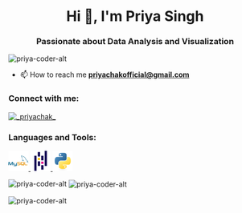 <h1 align="center">Hi 👋, I'm Priya Singh</h1>
<h3 align="center">Passionate about Data Analysis and Visualization</h3>


<p align="centre"> <img src="https://upmetrics.com/hs-fs/hubfs/Data%20analysis.gif?width=300&height=300&name=Data%20analysis.gif" alt="priya-coder-alt" /> </p>

- 📫 How to reach me **priyachakofficial@gmail.com**

<h3 align="left">Connect with me:</h3>
<p align="left">
<a href="https://instagram.com/_priyachak_" target="blank"><img align="center" src="https://raw.githubusercontent.com/rahuldkjain/github-profile-readme-generator/master/src/images/icons/Social/instagram.svg" alt="_priyachak_" height="30" width="40" /></a>
</p>

<h3 align="left">Languages and Tools:</h3>
<p align="left"> <a href="https://www.mysql.com/" target="_blank" rel="noreferrer"> <img src="https://raw.githubusercontent.com/devicons/devicon/master/icons/mysql/mysql-original-wordmark.svg" alt="mysql" width="40" height="40"/> </a> <a href="https://pandas.pydata.org/" target="_blank" rel="noreferrer"> <img src="https://raw.githubusercontent.com/devicons/devicon/2ae2a900d2f041da66e950e4d48052658d850630/icons/pandas/pandas-original.svg" alt="pandas" width="40" height="40"/> </a> <a href="https://www.python.org" target="_blank" rel="noreferrer"> <img src="https://raw.githubusercontent.com/devicons/devicon/master/icons/python/python-original.svg" alt="python" width="40" height="40"/> </a> </p>

<p><img align="left" src="https://github-readme-stats.vercel.app/api/top-langs?username=priya-coder-alt&show_icons=true&locale=en&layout=compact" alt="priya-coder-alt" /></p>

<p>&nbsp;<img align="center" src="https://github-readme-stats.vercel.app/api?username=priya-coder-alt&show_icons=true&locale=en" alt="priya-coder-alt" /></p>

<p><img align="center" src="https://github-readme-streak-stats.herokuapp.com/?user=priya-coder-alt&" alt="priya-coder-alt" /></p>

